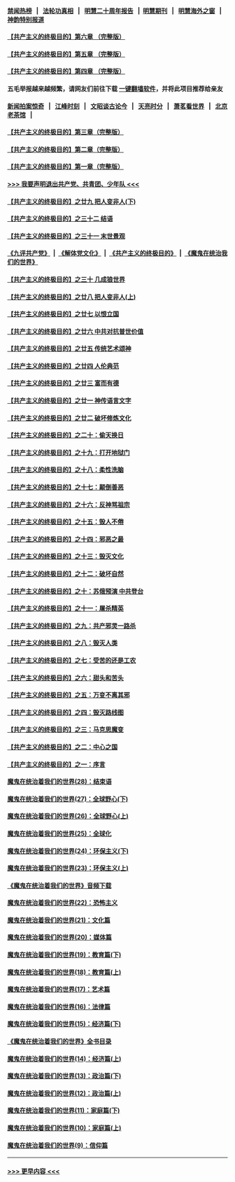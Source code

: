 #### [禁闻热榜](热点新闻.md?=0)  &nbsp;&nbsp;|&nbsp;&nbsp; [法轮功真相](https://github.com/gfw-breaker/truth/blob/master/README.md?=0) &nbsp;&nbsp;|&nbsp;&nbsp; [明慧二十周年报告](https://github.com/gfw-breaker/mh-reports/blob/master/README.md?=0) &nbsp;&nbsp;|&nbsp;&nbsp;[明慧期刊](https://github.com/gfw-breaker/mh-qikan) &nbsp;&nbsp;|&nbsp;&nbsp; [明慧海外之窗](https://github.com/gfw-breaker/mh-news/blob/master/README.md?=0) &nbsp;&nbsp;|&nbsp;&nbsp; [神韵特别报道](https://github.com/gfw-breaker/mh-news/blob/master/shenyun.md?=0)
#### [【共产主义的终极目的】第六章 （完整版）](../pages/nsc422/n11428913.md?t=03181102) 
#### [【共产主义的终极目的】第五章 （完整版）](../pages/nsc422/n11428912.md?t=03181102) 
#### [【共产主义的终极目的】第四章 （完整版）](../pages/nsc422/n11428907.md?t=03181102) 
#### 五毛举报越来越频繁，请网友们前往下载 [一键翻墙软件](https://github.com/gfw-breaker/ssr-accounts)，并将此项目推荐给亲友
#### [新闻拍案惊奇](https://github.com/gfw-breaker/banned-news/blob/master/pages/link4.md) &nbsp;&nbsp;|&nbsp;&nbsp; [江峰时刻](https://github.com/gfw-breaker/banned-news/blob/master/pages/link4.md) &nbsp;&nbsp;|&nbsp;&nbsp; [文昭谈古论今](https://github.com/gfw-breaker/banned-news/blob/master/pages/link4.md) &nbsp;&nbsp;|&nbsp;&nbsp; [天亮时分](https://github.com/gfw-breaker/banned-news/blob/master/pages/link4.md) &nbsp;&nbsp;|&nbsp;&nbsp; [萧茗看世界](https://github.com/gfw-breaker/banned-news/blob/master/pages/link4.md) &nbsp;&nbsp;|&nbsp;&nbsp; [北京老茶馆](https://github.com/gfw-breaker/banned-news/blob/master/pages/link4.md) &nbsp;&nbsp;|&nbsp;&nbsp; 
#### [【共产主义的终极目的】第三章（完整版）](../pages/nsc422/n11428848.md?t=03181102) 
#### [【共产主义的终极目的】第二章（完整版）](../pages/nsc422/n11428831.md?t=03181102) 
#### [【共产主义的终极目的】第一章（完整版）](../pages/nsc422/n11417651.md?t=03181102) 
#### [>>> 我要声明退出共产党、共青团、少年队 <<<](https://github.com/begood0513/goodnews/blob/master/quit/letter.md) 
#### [【共产主义的终极目的】之廿九 把人变非人(下)](../pages/nsc422/n11344140.md?t=03181102) 
#### [【共产主义的终极目的】之三十二 结语](../pages/nsc422/n11360535.md?t=03181102) 
#### [【共产主义的终极目的】之三十一 末世景观](../pages/nsc422/n11351129.md?t=03181102) 
#### [《九评共产党》](https://github.com/begood0513/9ping.md/blob/master/README.md) &nbsp;|&nbsp; [《解体党文化》](../../../../jtdwh.md/blob/master/README.md)  &nbsp;|&nbsp; [《共产主义的终极目的》](../../../../gczydzjmd.md/blob/master/README.md) &nbsp;|&nbsp; [《魔鬼在统治我们的世界》](../../../../mgztzwmdsj.md/blob/master/README.md) 
#### [【共产主义的终极目的】之三十 几成狼世界](../pages/nsc422/n11348280.md?t=03181102) 
#### [【共产主义的终极目的】之廿八 把人变非人(上)](../pages/nsc422/n11340492.md?t=03181102) 
#### [【共产主义的终极目的】之廿七 以恨立国](../pages/nsc422/n11336944.md?t=03181102) 
#### [【共产主义的终极目的】之廿六 中共对抗普世价值](../pages/nsc422/n11324785.md?t=03181102) 
#### [【共产主义的终极目的】之廿五 传统艺术颂神](../pages/nsc422/n11296396.md?t=03181102) 
#### [【共产主义的终极目的】之廿四 人伦典范](../pages/nsc422/n11296397.md?t=03181102) 
#### [【共产主义的终极目的】之廿三 富而有德](../pages/nsc422/n11283598.md?t=03181102) 
#### [【共产主义的终极目的】之廿一 神传语言文字](../pages/nsc422/n11263265.md?t=03181102) 
#### [【共产主义的终极目的】之廿二 破坏修炼文化](../pages/nsc422/n11245728.md?t=03181102) 
#### [【共产主义的终极目的】之二十：偷天换日](../pages/nsc422/n11238846.md?t=03181102) 
#### [【共产主义的终极目的】之十九：打开地狱门](../pages/nsc422/n11206376.md?t=03181102) 
#### [【共产主义的终极目的】之十八：柔性洗脑](../pages/nsc422/n11199994.md?t=03181102) 
#### [【共产主义的终极目的】之十七：颠倒善恶](../pages/nsc422/n11179782.md?t=03181102) 
#### [【共产主义的终极目的】之十六：反神骂祖宗](../pages/nsc422/n11166798.md?t=03181102) 
#### [【共产主义的终极目的】之十五：毁人不倦](../pages/nsc422/n11166792.md?t=03181102) 
#### [【共产主义的终极目的】之十四：邪恶之最](../pages/nsc422/n11150249.md?t=03181102) 
#### [【共产主义的终极目的】之十三：毁灭文化](../pages/nsc422/n11135227.md?t=03181102) 
#### [【共产主义的终极目的】之十二：破坏自然](../pages/nsc422/n11135214.md?t=03181102) 
#### [【共产主义的终极目的】之十：苏俄预演 中共登台](../pages/nsc422/n11118424.md?t=03181102) 
#### [【共产主义的终极目的】之十一：屠杀精英](../pages/nsc422/n11118442.md?t=03181102) 
#### [【共产主义的终极目的】之九：共产邪灵一路杀](../pages/nsc422/n11114139.md?t=03181102) 
#### [【共产主义的终极目的】之八：毁灭人类](../pages/nsc422/n11108503.md?t=03181102) 
#### [【共产主义的终极目的】之七：受苦的还是工农](../pages/nsc422/n11101809.md?t=03181102) 
#### [【共产主义的终极目的】之六：甜头和苦头](../pages/nsc422/n11096971.md?t=03181102) 
#### [【共产主义的终极目的】之五：万变不离其邪](../pages/nsc422/n11091285.md?t=03181102) 
#### [【共产主义的终极目的】之四：毁灭路线图](../pages/nsc422/n11086284.md?t=03181102) 
#### [【共产主义的终极目的】之三：马克思魔变](../pages/nsc422/n11061941.md?t=03181102) 
#### [【共产主义的终极目的】之二：中心之国](../pages/nsc422/n11047728.md?t=03181102) 
#### [【共产主义的终极目的】之一：序言](../pages/nsc422/n11086077.md?t=03181102) 
#### [魔鬼在统治着我们的世界(28)：结束语](../pages/nsc422/n10936246.md?t=03181102) 
#### [魔鬼在统治着我们的世界(27)：全球野心(下)](../pages/nsc422/n10928319.md?t=03181102) 
#### [魔鬼在统治着我们的世界(26)：全球野心(上)](../pages/nsc422/n10900318.md?t=03181102) 
#### [魔鬼在统治着我们的世界(25)：全球化](../pages/nsc422/n10788205.md?t=03181102) 
#### [魔鬼在统治着我们的世界(24)：环保主义(下)](../pages/nsc422/n10695307.md?t=03181102) 
#### [魔鬼在统治着我们的世界(23)：环保主义(上)](../pages/nsc422/n10688613.md?t=03181102) 
#### [《魔鬼在统治着我们的世界》音频下载](../pages/nsc422/n10635553.md?t=03181102) 
#### [魔鬼在统治着我们的世界(22)：恐怖主义](../pages/nsc422/n10614727.md?t=03181102) 
#### [魔鬼在统治着我们的世界(21)：文化篇](../pages/nsc422/n10597706.md?t=03181102) 
#### [魔鬼在统治着我们的世界(20)：媒体篇](../pages/nsc422/n10586579.md?t=03181102) 
#### [魔鬼在统治着我们的世界(19)：教育篇(下)](../pages/nsc422/n10564808.md?t=03181102) 
#### [魔鬼在统治着我们的世界(18)：教育篇(上)](../pages/nsc422/n10526970.md?t=03181102) 
#### [魔鬼在统治着我们的世界(17)：艺术篇](../pages/nsc422/n10499093.md?t=03181102) 
#### [魔鬼在统治着我们的世界(16)：法律篇](../pages/nsc422/n10485969.md?t=03181102) 
#### [魔鬼在统治着我们的世界(15)：经济篇(下)](../pages/nsc422/n10469975.md?t=03181102) 
#### [《魔鬼在统治着我们的世界》全书目录](../pages/nsc422/n10464261.md?t=03181102) 
#### [魔鬼在统治着我们的世界(14)：经济篇(上)](../pages/nsc422/n10457370.md?t=03181102) 
#### [魔鬼在统治着我们的世界(13)：政治篇(下)](../pages/nsc422/n10448270.md?t=03181102) 
#### [魔鬼在统治着我们的世界(12)：政治篇(上)](../pages/nsc422/n10444576.md?t=03181102) 
#### [魔鬼在统治着我们的世界(11)：家庭篇(下)](../pages/nsc422/n10440961.md?t=03181102) 
#### [魔鬼在统治着我们的世界(10)：家庭篇(上)](../pages/nsc422/n10435448.md?t=03181102) 
#### [魔鬼在统治着我们的世界(9)：信仰篇](../pages/nsc422/n10432159.md?t=03181102) 

----
#### [ >>> 更早内容 <<< ](../indexes/nsc422-earlier.md)

